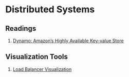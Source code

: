 # Distributed Systems

## Readings
1. [Dynamo: Amazon’s Highly Available Key-value Store](https://www.allthingsdistributed.com/files/amazon-dynamo-sosp2007.pdf)


## Visualization Tools
1. [Load Balancer Visualization](https://github.com/basilysf1709/load-balancer)




